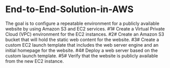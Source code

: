 # End-to-End-Solution-in-AWS
The goal is to configure a repeatable environment for a publicly available website by using Amazon S3 and EC2 services.
#1# Create a Virtual Private Cloud (VPC) environment for the EC2 instances.
#2# Create an Amazon S3 bucket that will hold the static web content for the website.
#3# Create a custom EC2 launch template that includes the web server engine and an initial homepage for the website.
#4# Deploy a web server based on the custom launch template.
#5# Verify that the website is publicly available from the new EC2 instance.
